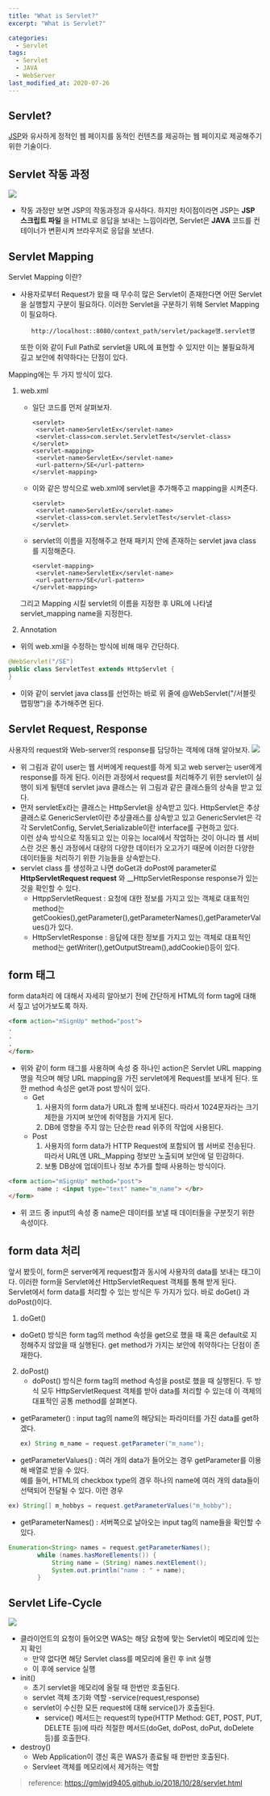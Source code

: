 ```yaml
---
title: "What is Servlet?"
excerpt: "What is Servlet?"

categories:
  - Servlet
tags:
  - Servlet
  - JAVA
  - WebServer
last_modified_at: 2020-07-26
---  
```


## Servlet?  
[JSP](https://github.com/ssk807/ssk807.github.io/blob/master/_posts/2020-07-26-JSP.md)와 유사하게 정적인 웹 페이지를 동적인 컨텐츠를 제공하는 웹 페이지로 제공해주기 위한 기술이다.  

## Servlet 작동 과정
![](assets/images/servlet_container.png)
- 작동 과정만 보면 JSP의 작동과정과 유사하다. 하지만 차이점이라면 JSP는 __JSP 스크립트 파일__ 을 HTML로 응답을 보내는 느낌이라면, Servlet은 __JAVA__ 코드를 컨테이너가 변환시켜 브라우저로 응답을 보낸다.  

## Servlet Mapping
Servlet Mapping 이란?  
- 사용자로부터 Request가 왔을 때 무수히 많은 Servlet이 존재한다면 어떤 Servlet을 실행할지 구분이 필요하다. 이러한 Servlet을 구분하기 위해 Servlet Mapping이 필요하다.
  ```
     http://localhost::8080/context_path/servlet/package명.servlet명
  ```  
   또한 이와 같이 Full Path로 servlet을 URL에 표현할 수 있지만 이는 불필요하게 길고 보안에 취약하다는 단점이 있다.
   
Mapping에는 두 가지 방식이 있다.  
1. web.xml  
   - 일단 코드를 먼저 살펴보자.  
	   ```
	   <servlet>
		<servlet-name>ServletEx</servlet-name>
		<servlet-class>com.servlet.ServletTest</servlet-class>
	   </servlet>
	   <servlet-mapping>
		<servlet-name>ServletEx</servlet-name>
		<url-pattern>/SE</url-pattern>
	   </servlet-mapping>
	   ```  
   - 이와 같은 방식으로 web.xml에 servlet을 추가해주고 mapping을 시켜준다.  
	   ```
	   <servlet>
	    <servlet-name>ServletEx</servlet-name>
	    <servlet-class>com.servlet.ServletTest</servlet-class>
	   </servlet>
	   ```
   - servlet의 이름을 지정해주고 현재 패키지 안에 존재하는 servlet java class를 지정해준다.  
	   ```
	   <servlet-mapping>
		<servlet-name>ServletEx</servlet-name>
		<url-pattern>/SE</url-pattern>
	   </servlet-mapping>
	   ```  
   
   그리고 Mapping 시킬 servlet의 이름을 지정한 후 URL에 나타낼 servlet_mapping name을 지정한다.  
 
1. Annotation
  - 위의 web.xml을 수정하는 방식에 비해 매우 간단하다.
  ```java
  @WebServlet("/SE")
  public class ServletTest extends HttpServlet {
  }
  ```
  - 이와 같이 servlet java class를 선언하는 바로 위 줄에 @WebServlet("/서블릿 맵핑명")을 추가해주면 된다.  
  
  
## Servlet Request, Response
사용자의 request와 Web-server의 response를 담당하는 객체에 대해 알아보자.
![](https://github.com/ssk807/ssk807.github.io/blob/master/assets/images/request%2Cresponse.png)
- 위 그림과 같이 user는 웹 서버에게 request를 하게 되고 web server는 user에게 response를 하게 된다. 
이러한 과정에서 request를 처리해주기 위한 servlet이 실행이 되게 될텐데 servlet java 클래스는 위 그림과 같은 클래스들의 상속을 받고 있다.  
- 먼저 servletEx라는 클래스는 HttpServlet을 상속받고 있다. HttpServlet은 추상클래스로 GenericServlet이란 추상클래스를 상속받고 있고 GenericServlet은 각각 ServletConfig,
Servlet,Serializable이란 interface를 구현하고 있다.  
이런 상속 방식으로 작동되고 있는 이유는 local에서 작업하는 것이 아니라 웹 서비스란 것은 통신 과정에서 대량의 다양한 데이터가 오고가기 때문에 이러한 다양한 데이터들을 처리하기 위한 기능들을 상속받는다.  
- servlet class 를 생성하고 나면 doGet과 doPost에 parameter로 __HttpServletRequest request__ 와 __HttpServletResponse response가 있는 것을 확인할 수 있다.
  - HttppServletRequest : 요청에 대한 정보를 가지고 있는 객체로 대표적인 method는 getCookies(),getParameter(),getParameterNames(),getParameterValues()가 있다.  
  - HttpServletResponse : 응답에 대한 정보를 가지고 있는 객체로 대표적인 method는 getWriter(),getOutputStream(),addCookie()등이 있다.

## form 태그
form data처리 에 대해서 자세히 알아보기 전에 간단하게 HTML의 form tag에 대해서 짚고 넘어가보도록 하자.
```html
<form action="mSignUp" method="post">
.
.
.
</form>
```
- 위와 같이 form 태그를 사용하며 속성 중 하나인 action은 Servlet URL mapping 명을 적으며 해당 URL mapping을 가진 servlet에게 Request를 보내게 된다. 또한 method 속성은 get과 post 방식이 있다.
  - Get  
     1. 사용자의 form data가 URL과 함께 보내진다. 따라서 1024문자라는 크기제한을 가지며 보안에 취약점을 가지게 된다.  
     1. DB에 영향을 주지 않는 단순한 read 위주의 작업에 사용된다.  
  - Post
     1. 사용자의 form data가 HTTP Request에 포함되어 웹 서버로 전송된다. 따라서 URL엔 URL_Mapping 정보만 노출되며 보안에 덜 민감하다.  
     1. 보통 DB상에 업데이트나 정보 추가를 할때 사용하는 방식이다.  
    
```html
<form action="mSignUp" method="post">
		name : <input type="text" name="m_name"> </br>
</form>
```
- 위 코드 중 input의 속성 중 name은 데이터를 보낼 때 데이터들을 구분짓기 위한 속성이다.


## form data 처리
앞서 봤듯이, form은 server에게 request함과 동시에 사용자의 data를 보내는 태그이다. 이러한 form을 Servlet에선 HttpServletRequest 객체를 통해 받게 된다.  
Servlet에서 form data를 처리할 수 있는 방식은 두 가지가 있다. 바로 doGet() 과 doPost()이다.
1. doGet()  
  - doGet() 방식은 form tag의 method 속성을 get으로 했을 때 혹은 default로 지정해주지 않았을 때 실행된다. get method가 가지는 보안에 취약하다는 단점이 존재한다.
2. doPost()
	- doPost() 방식은 form tag의 method 속성을 post로 했을 때 실행된다.
두 방식 모두 HttpServletRequest 객체를 받아 data를 처리할 수 있는데 이 객체의 대표적인 공통 method를 살펴본다.  

- getParameter() : input tag의 name의 해당되는 파라미터를 가진 data를 get하겠다.  

  ```java
  ex) String m_name = request.getParameter("m_name");
  ```  
- getParameterValues() : 여러 개의 data가 들어오는 경우 getParameter를 이용해 배열로 받을 수 있다.  
예를 들어, HTML의 checkbox type의 경우 하나의 name에 여러 개의 data들이 선택되어 전달될 수 있다. 이런 경우  
```java
ex) String[] m_hobbys = request.getParameterValues("m_hobby");
```  
- getParameterNames() : 서버쪽으로 날아오는 input tag의 name들을 확인할 수 있다.  
```java
Enumeration<String> names = request.getParameterNames();
		while (names.hasMoreElements()) {
			String name = (String) names.nextElement();
			System.out.println("name : " + name);
		}
```

## Servlet Life-Cycle
![](assets/images/servlet_life_cycle.png)
- 클라이언트의 요청이 들어오면  WAS는 해당 요청에 맞는 Servlet이 메모리에 있는지 확인
	- 만약 없다면 해당 Servlet class를 메모리에 올린 후 init 실행
	- 이 후에 service 실행
- init()
	- 초기 servlet을 메모리에 올릴 때 한번만 호출된다.
	- servlet 객체 초기화 역할
-service(request,response)
	- servlet이 수신한 모든 request에 대해 service()가 호출된다.
		- service() 메서드는 request의 type(HTTP Method: GET, POST, PUT, DELETE 등)에 따라 적절한 메서드(doGet, doPost, doPut, doDelete 등)를 호출한다.
- destroy()
	- Web Application이 갱신 혹은 WAS가 종료될 때 한번만 호출된다.
	- Servleet 객체를 메모리에서 제거하는 역할
> reference: https://gmlwjd9405.github.io/2018/10/28/servlet.html
